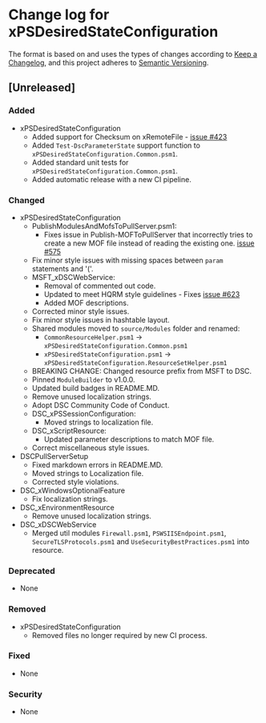 # Change log for xPSDesiredStateConfiguration

The format is based on and uses the types of changes according to [Keep a Changelog](https://keepachangelog.com/en/1.0.0/),
and this project adheres to [Semantic Versioning](https://semver.org/spec/v2.0.0.html).

## [Unreleased]

### Added

- xPSDesiredStateConfiguration
  - Added support for Checksum on xRemoteFile - [issue #423](https://github.com/PowerShell/PSDscResources/issues/423)
  - Added `Test-DscParameterState` support function to `xPSDesiredStateConfiguration.Common.psm1`.
  - Added standard unit tests for `xPSDesiredStateConfiguration.Common.psm1`.
  - Added automatic release with a new CI pipeline.

### Changed

- xPSDesiredStateConfiguration
  - PublishModulesAndMofsToPullServer.psm1:
    - Fixes issue in Publish-MOFToPullServer that incorrectly tries to create a
      new MOF file instead of reading the existing one.
      [issue #575](https://github.com/PowerShell/xPSDesiredStateConfiguration/issues/575)
  - Fix minor style issues with missing spaces between `param` statements and '('.
  - MSFT_xDSCWebService:
    - Removal of commented out code.
    - Updated to meet HQRM style guidelines - Fixes [issue #623](https://github.com/PowerShell/PSDscResources/issues/623)
    - Added MOF descriptions.
  - Corrected minor style issues.
  - Fix minor style issues in hashtable layout.
  - Shared modules moved to `source/Modules` folder and renamed:
    - `CommonResourceHelper.psm1` -> `xPSDesiredStateConfiguration.Common.psm1`
    - `xPSDesiredStateConfiguration.psm1` -> `xPSDesiredStateConfiguration.ResourceSetHelper.psm1`
  - BREAKING CHANGE: Changed resource prefix from MSFT to DSC.
  - Pinned `ModuleBuilder` to v1.0.0.
  - Updated build badges in README.MD.
  - Remove unused localization strings.
  - Adopt DSC Community Code of Conduct.
  - DSC_xPSSessionConfiguration:
    - Moved strings to localization file.
  - DSC_xScriptResource:
    - Updated parameter descriptions to match MOF file.
  - Correct miscellaneous style issues.
- DSCPullServerSetup
  - Fixed markdown errors in README.MD.
  - Moved strings to Localization file.
  - Corrected style violations.
- DSC_xWindowsOptionalFeature
  - Fix localization strings.
- DSC_xEnvironmentResource
  - Remove unused localization strings.
- DSC_xDSCWebService
  - Merged util modules `Firewall.psm1`, `PSWSIISEndpoint.psm1`,
    `SecureTLSProtocols.psm1` and `UseSecurityBestPractices.psm1` into resource.

### Deprecated

- None

### Removed

- xPSDesiredStateConfiguration
  - Removed files no longer required by new CI process.

### Fixed

- None

### Security

- None

